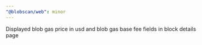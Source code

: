 ```yaml
---
"@blobscan/web": minor
---
```


Displayed blob gas price in usd and blob gas base fee fields in block details page
